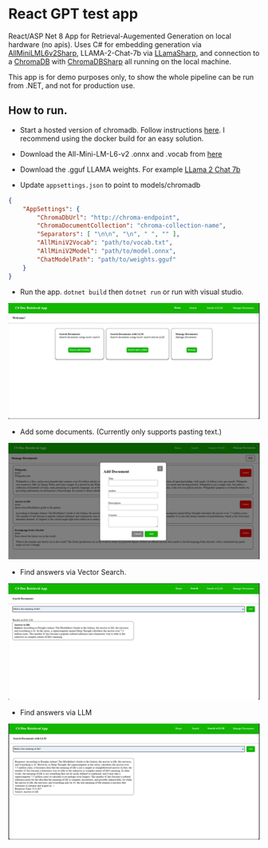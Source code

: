 # React GPT test app
React/ASP Net 8 App for Retrieval-Augemented Generation on local hardware (no apis).
Uses C\# for embedding generation via [AllMiniLML6v2Sharp](https://github.com/ksanman/AllMiniLML6v2Sharp), LLAMA-2-Chat-7b via [LLamaSharp](https://github.com/SciSharp/LLamaSharp), and connection to a [ChromaDB](https://www.trychroma.com/) with [ChromaDBSharp](https://github.com/ksanman/ChromaDBSharp) all running on the local machine.

This app is for demo purposes only, to show the whole pipeline can be run from .NET, and not for production use.

## How to run.
- Start a hosted version of chromadb. Follow instructions [here](https://docs.trychroma.com/deployment). I recommend using the docker build for an easy solution.

- Download the All-Mini-LM-L6-v2 .onnx and .vocab from [here](https://huggingface.co/optimum/all-MiniLM-L6-v2)

- Download the .gguf LLAMA weights. For example [LLama 2 Chat 7b](https://huggingface.co/TheBloke/Llama-2-7B-Chat-GGUF)

- Update `appsettings.json` to point to models/chromadb
```json
{
    "AppSettings": {
        "ChromaDbUrl": "http://chroma-endpoint",
        "ChromaDocumentCollection": "chroma-collection-name",
        "Separators": [ "\n\n", "\n", " ", "" ],
        "AllMiniV2Vocab": "path/to/vocab.txt",
        "AllMiniV2Model": "path/to/model.onnx",
        "ChatModelPath": "path/to/weights.gguf"
    }
}
```
- Run the app. `dotnet build` then `dotnet run` or run with visual studio.

![Alt text](resources/home.png)

- Add some documents. (Currently only supports pasting text.)

![Alt text](resources/manage.png)

- Find answers via Vector Search.

![Alt text](resources/vector.png)

- Find answers via LLM

![Alt text](resources/llm.png)
